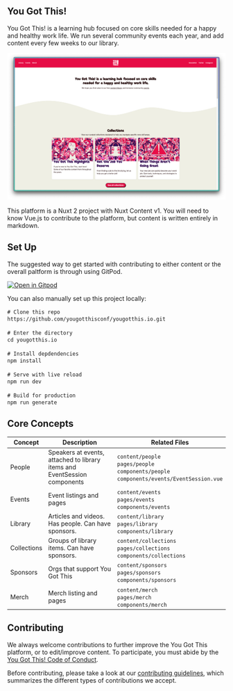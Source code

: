 ## You Got This! 

You Got This! is a learning hub focused on core skills needed for a happy and healthy work life. We run several community events each year, and add content every few weeks to our library. 

![Website screenshot showing the project desciprtion and three collection tiles.](.github/docs/home.png)

This platform is a Nuxt 2 project with Nuxt Content v1. You will need to know Vue.js to contribute to the platform, but content is written entirely in markdown.

## Set Up

The suggested way to get started with contributing to either content or the overall paltform is through using GitPod. 

[![Open in Gitpod](https://gitpod.io/button/open-in-gitpod.svg)](https://gitpod.io/#https://github.com/yougotthisconf/yougotthis.io)

You can also manually set up this project locally:

```
# Clone this repo
https://github.com/yougotthisconf/yougotthis.io.git

# Enter the directory
cd yougotthis.io

# Install depdendencies
npm install

# Serve with live reload
npm run dev

# Build for production
npm run generate
```

## Core Concepts

| Concept | Description | Related Files |
| --- | --- | --- |
| People | Speakers at events, attached to library items and EventSession components | `content/people`<br>`pages/people`<br>`components/people`<br>`components/events/EventSession.vue` | 
| Events | Event listings and pages | `content/events`<br>`pages/events`<br>`components/events` | 
| Library | Articles and videos. Has people. Can have sponsors. | `content/library`<br>`pages/library`<br>`components/library` | 
| Collections | Groups of library items. Can have sponsors. | `content/collections`<br>`pages/collections`<br>`components/collections` | 
| Sponsors | Orgs that support You Got This | `content/sponsors`<br>`pages/sponsors`<br>`components/sponsors` | 
| Merch | Merch listing and pages | `content/merch`<br>`pages/merch`<br>`components/merch` | 

## Contributing

We always welcome contributions to further improve the You Got This platform, or to edit/improve content. To participate, you must abide by the [You Got This! Code of Conduct](https://yougotthis.io/conduct). 

Before contributing, please take a look at our [contributing guidelines](/.github/CONTRIBUTING.md), which summarizes the different types of contributions we accept. 
